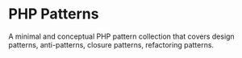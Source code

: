 PHP Patterns
============

A minimal and conceptual PHP pattern collection that covers design patterns, anti-patterns, closure patterns, refactoring patterns.
